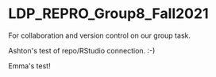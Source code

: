 # LDP_REPRO_Group8_Fall2021
For collaboration and version control on our group task. 

Ashton's test of repo/RStudio connection. :-)

Emma's test! 